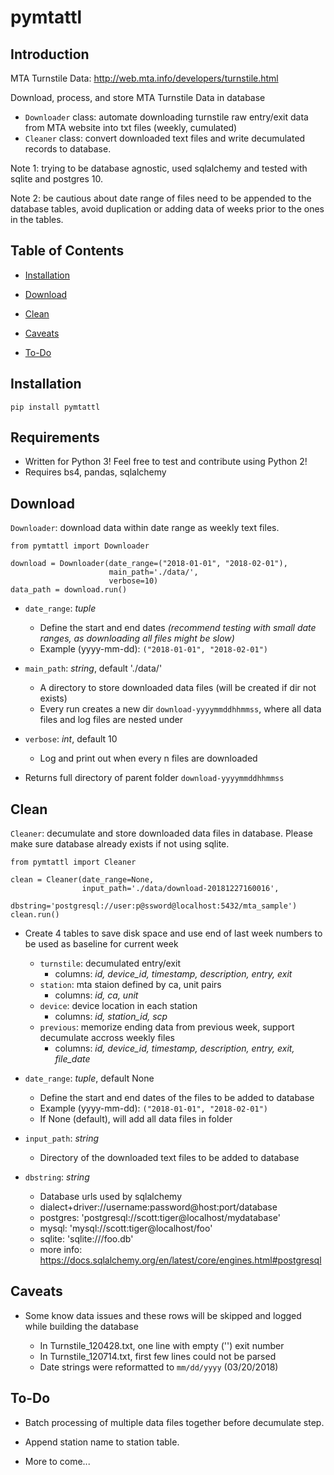 # pymtattl

## Introduction

MTA Turnstile Data: http://web.mta.info/developers/turnstile.html

Download, process, and store MTA Turnstile Data in database

* `Downloader` class: automate downloading turnstile raw entry/exit data from MTA website into txt files (weekly, cumulated)
* `Cleaner` class: convert downloaded text files and write decumulated records to database.

Note 1: trying to be database agnostic, used sqlalchemy and tested with sqlite and postgres 10.

Note 2: be cautious about date range of files need to be appended to the database tables, avoid duplication or adding data of weeks prior to the ones in the tables.

## Table of Contents

* [Installation](#installation)

* [Download](#download)

* [Clean](#clean)

* [Caveats](#caveats)

* [To-Do](#to-do)

## Installation

    pip install pymtattl

## Requirements

* Written for Python 3! Feel free to test and contribute using Python 2!
* Requires bs4, pandas, sqlalchemy

## Download

`Downloader`: download data within date range as weekly text files.

    from pymtattl import Downloader

    download = Downloader(date_range=("2018-01-01", "2018-02-01"),
                          main_path='./data/',
                          verbose=10)
    data_path = download.run()

* `date_range`: *tuple*
  - Define the start and end dates *(recommend testing with small date ranges, as downloading all files might be slow)*
  - Example (yyyy-mm-dd): `("2018-01-01", "2018-02-01")`

* `main_path`: *string*, default './data/'
  - A directory to store downloaded data files (will be created if dir not exists)
  - Every run creates a new dir `download-yyyymmddhhmmss`, where all data files and log files are nested under

* `verbose`: *int*, default 10
  - Log and print out when every n files are downloaded

* Returns full directory of parent folder `download-yyyymmddhhmmss`

## Clean

`Cleaner`: decumulate and store downloaded data files in database. Please make sure database already exists if not using sqlite.

    from pymtattl import Cleaner
    
    clean = Cleaner(date_range=None,
                    input_path='./data/download-20181227160016',
                    dbstring='postgresql://user:p@ssword@localhost:5432/mta_sample')
    clean.run()

* Create 4 tables to save disk space and use end of last week numbers to be used as baseline for current week
  - `turnstile`: decumulated entry/exit 
    - columns: *id, device_id, timestamp, description, entry, exit*
  - `station`: mta staion defined by ca, unit pairs
      - columns: *id, ca, unit*
  - `device`: device location in each station
      - columns: *id, station_id, scp*
  - `previous`: memorize ending data from previous week, support decumulate accross weekly files
      - columns: *id, device_id, timestamp, description, entry, exit, file_date*

* `date_range`: *tuple*, default None
  - Define the start and end dates of the files to be added to database
  - Example (yyyy-mm-dd): `("2018-01-01", "2018-02-01")`
  - If None (default), will add all data files in folder

* `input_path`: *string*
  - Directory of the downloaded text files to be added to database

* `dbstring`: *string*
  - Database urls used by sqlalchemy
  - dialect+driver://username:password@host:port/database
  - postgres: 'postgresql://scott:tiger@localhost/mydatabase'
  - mysql: 'mysql://scott:tiger@localhost/foo'
  - sqlite: 'sqlite:///foo.db'
  - more info: https://docs.sqlalchemy.org/en/latest/core/engines.html#postgresql

## Caveats

* Some know data issues and these rows will be skipped and logged while building the database

  - In Turnstile_120428.txt, one line with empty ('') exit number
  - In Turnstile_120714.txt, first few lines could not be parsed
  - Date strings were reformatted to `mm/dd/yyyy` (03/20/2018)

## To-Do

* Batch processing of multiple data files together before decumulate step.

* Append station name to station table.

* More to come...
